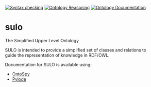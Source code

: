 [![Syntax checking](https://github.com/AIDAVA-DEV/sulo/actions/workflows/syntax_check.yml/badge.svg)](https://github.com/AIDAVA-DEV/sulo/actions/workflows/syntax_check.yml)
[![Ontology Reasoning](https://github.com/AIDAVA-DEV/sulo/actions/workflows/reasoning.yml/badge.svg)](https://github.com/AIDAVA-DEV/sulo/actions/workflows/reasoning.yml)
[![Ontology Documentation](https://github.com/AIDAVA-DEV/sulo/actions/workflows/documentation.yml/badge.svg)](https://github.com/AIDAVA-DEV/sulo/actions/workflows/documentation.yml)

# sulo
The Simplified Upper Level Ontology

SULO is intended to provide a simplified set of classes and relations to guide the representation of knowledge in RDF/OWL.


Documentation for SULO is available using:
* [OntoSpy](https://aidava-dev.github.io/sulo/)
* [Pylode](https://aidava-dev.github.io/sulo/pylode/sulo.html)
  
